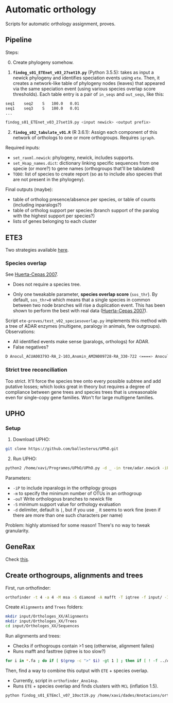 # Automatic orthology

Scripts for automatic orthology assignment, proves.

## Pipeline

Steps:

0. Create phylogeny somehow.

1. **`findog_s01_ETEnet_v03_27set19.py`** (Python 3.5.5): takes as input a newick phylogeny and identifies speciation events using `ete`. Then, it creates a network-like table of phylogeny nodes (leaves) that appeared via the same speciation event (using various species overlap score thresholds). Each table entry is a pair of `in_seqs` and `out_seqs`, like this:

```bash
seq1	seq2	S	100.0	0.01
seq1	seq3	S	100.0	0.01
...
```

```bash
findog_s01_ETEnet_v03_27set19.py <input newick> <output prefix>
```

2. **`findog_s02_tabulate_v01.R`** (R 3.6.1): Assign each component of this network of orthologs to one or more orthogroups. Requires `igraph`.

Required inputs:

* `set_raxml.newick`: phylogeny, newick, includes supports.
* `set_Hsap_names.dict`: dictionary linking specific sequences from one specie (or more?) to gene names (orthogroups that'll be tabulated)
* `TODO`: list of species to create report (so as to include also species that are not present in the phylogeny).

Final outputs (maybe):

* table of ortholog presence/absence per species, or table of counts (including inparalogs?)
* table of ortholog support per species (branch support of the paralog with the highest support per species?)
* lists of genes belonging to each cluster

## ETE3

Two strategies available [here](http://etetoolkit.org/docs/latest/tutorial/tutorial_phylogeny.html#detecting-evolutionary-events).

### Species overlap

See [Huerta-Cepas 2007](https://genomebiology.biomedcentral.com/articles/10.1186/gb-2007-8-6-r109). 

* Does not require a species tree.

* Only one tweakable parameter, **species overlap score** (`sos_thr`). By default, `sos_thr=0` which means that a single species in common between two node branches will rise a duplication event. This has been shown to perform the best with real data ([Huerta-Cepas 2007](https://genomebiology.biomedcentral.com/articles/10.1186/gb-2007-8-6-r109)).

Script `ete-proves/test_v02_speciesoverlap.py` implements this method with a tree of ADAR enzymes (multigene, paralogy in animals, few outgroups). Observations:

* All identified events make sense (paralogs, orthologs) for ADAR.
* False negatives?

```bash
D Anocul_ACUA003793-RA_2-103,Anomin_AMIN009728-RA_330-722 <====> Anocul_ACUA021577-RA_55-316
```

### Strict tree reconciliation

Too strict. It'll force the species tree onto every possible subtree and add putative losses; which looks great in theory but requires a degree of compliance between gene trees and species trees that is unreasonable even for single-copy gene families. Won't for large multigene families.

## UPHO

### Setup

1. Download UPHO:

```bash
git clone https://github.com/ballesterus/UPhO.git
```

2. Run UPHO:

```bash
python2 /home/xavi/Programes/UPhO/UPhO.py -d _ -in tree/adar.newick -iP -ouT
```

Parameters:

* `-iP` to include inparalogs in the orthplogy groups
* `-m` to specify the minimum number of OTUs in an orthogroup
* `-ouT` Write orthologous branches to newick file
* `-S` minimum support value for orthology evaluation
* `-d` delimiter, default is `|`, but if you use `_` it seems to work fine (even if there are more than one such characters per name)

Problem: highly atomised for some reason! There's no way to tweak granularity.

## GeneRax

Check [this](https://www.biorxiv.org/content/10.1101/779066v1).

## Create orthogroups, alignments and trees

First, run orthofinder:

```bash
orthofinder -t 4 -a 4 -M msa -S diamond -A mafft -T iqtree -f input/ -I 1.5 -s tree.newick -os    ### -os ensures that sequence files are created
```

Create `Alignments` and `Trees` folders:

```bash
mkdir input/Orthologes_XX/Alignments
mkdir input/Orthologes_XX/Trees
cd input/Orthologes_XX/Sequences
```

Run alignments and trees:

* Checks if orthogroups contain >1 seq (otherwise, alignment failes)
* Runs mafft and fasttree (iqtree is too slow?)

```bash
for i in *.fa ; do if [ $(grep -c ">" $i) -gt 1 ] ; then if [ ! -f ../Alignments/${i%%.fa}.l.fa ]; then echo ${i%%.fa} ali ; mafft --localpair --reorder --maxiterate 1000 --thread 6 $i > ../Alignments/${i%%.fa}.l.fa 2> /dev/null ; fi ; if [ ! -f ../Fasttrees/${i%%.fa}.tree ] ; then echo ${i%%.fa} phy ;  fasttree -lg -quiet -cat 4 ../Alignments/${i%%.fa}.l.fa > ../Fasttrees/${i%%.fa}.tree ; fi ; fi ; done
```

Then, find a way to combine this output with `ETE` + species overlap.

* Currently, script in `orthofinder_Ano14sp`.
* Runs `ETE` + species overlap and finds clusters with `MCL` (inflation 1.5).

```bash
python findog_s01_ETEmcl_v07_10oct19.py /home/xavi/dades/Anotacions/orthofinder_Ano14sps_noclu_9oct19/output/Fasttrees out10oct19
```

